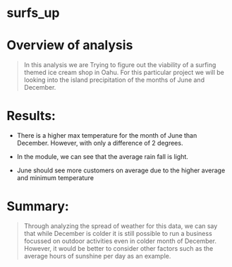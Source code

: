 # surfs_up



# Overview of analysis

> In this analysis we are Trying to figure out the viability of a surfing themed ice cream shop in Oahu. For this particular project we will be looking into the island precipitation of the months of June and December. 

# Results:

- There is a higher max temperature for the month of June than December. However, with only a difference of 2 degrees.

- In the module, we can see that the average rain fall is light.

- June should see more customers on average due to the higher average and minimum temperature

# Summary:


> Through analyzing the spread of weather for this data, we can say that while December is colder it is still possible to run a business focussed on outdoor activities even in colder month of December. However, it would be better to consider other factors such as the average hours of sunshine per day as an example.  

